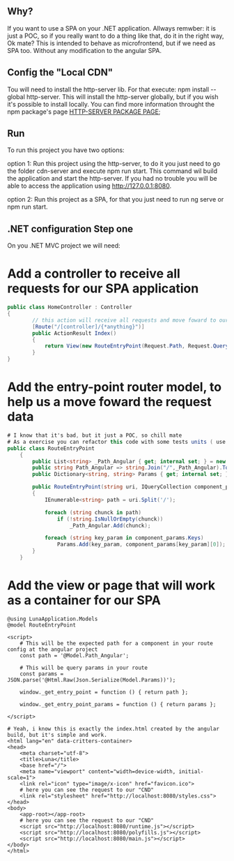 ## Why?

If you want to use a SPA on your .NET application. Allways remwber: it is just a POC, so if you really want to do a thing like that, do it in the right way, Ok mate?
This is intended to behave as microfrontend, but if we need as SPA too. Without any modification to the angular SPA.

## Config the "Local CDN"
 Tou will need to install the http-server lib. For that execute: npm install --global http-server. 
 This will install the http-server globally, but if you wish it's possible to install locally. 
 You can find more information throught the npm package's page [HTTP-SERVER PACKAGE PAGE](https://www.npmjs.com/package/http-server);

## Run

To run this project you have two options:

option 1: Run this project using the http-server, to do it you just need to go the folder cdn-server and execute npm run start.
This command wil build the application and start the http-server. If you had no trouble you will be able to access the application
using http://127.0.0.1:8080.

option 2: Run this project as a SPA, for that you just need to run ng serve or npm run start.

## .NET configuration Step one

On you .NET MVC project we will need:

# Add a controller to receive all requests for our SPA application

```c#
public class HomeController : Controller
{
        // this action will receive all requests and move foward to our SPA application 
        [Route("/[controller]/{*anything}")]
        public ActionResult Index()
        {
            return View(new RouteEntryPoint(Request.Path, Request.Query));
        }
}
```

# Add the entry-point router model, to help us a move foward the request data 

```c#
# I know that it's bad, but it just a POC, so chill mate
# As a exercise you can refactor this code with some tests units ( use TDD for your own benefict ). I deeply recomend that.
public class RouteEntryPoint
    {
        public List<string> _Path_Angular { get; internal set; } = new List<string>();
        public string Path_Angular => string.Join("/",_Path_Angular).ToLower();
        public Dictionary<string, string> Params { get; internal set; } = new Dictionary<string, string>();

        public RouteEntryPoint(string uri, IQueryCollection component_params)
        {
            IEnumerable<string> path = uri.Split('/');

            foreach (string chunck in path)
                if (!string.IsNullOrEmpty(chunck))
                    _Path_Angular.Add(chunck);

            foreach (string key_param in component_params.Keys)
                Params.Add(key_param, component_params[key_param][0]);
        }
    }
```

# Add the view or page that will work as a container for our SPA

```cshtml
@using LunaApplication.Models
@model RouteEntryPoint

<script>
    # This will be the expected path for a component in your route config at the angular project
    const path = '@Model.Path_Angular';

    # This will be query params in your route
    const params = JSON.parse('@Html.Raw(Json.Serialize(Model.Params))');

    window._get_entry_point = function () { return path };

    window._get_entry_point_params = function () { return params };

</script>

# Yeah, i know this is exactly the index.html created by the angular build, but it's simple and work.
<html lang="en" data-critters-container>
<head>
    <meta charset="utf-8">
    <title>Luna</title>
    <base href="/">
    <meta name="viewport" content="width=device-width, initial-scale=1">
    <link rel="icon" type="image/x-icon" href="favicon.ico">
    # here you can see the request to our "CND"
    <link rel="stylesheet" href="http://localhost:8080/styles.css">
</head>
<body>
    <app-root></app-root>
    # here you can see the request to our "CND"
    <script src="http://localhost:8080/runtime.js"></script>
    <script src="http://localhost:8080/polyfills.js"></script>
    <script src="http://localhost:8080/main.js"></script>
</body>
</html>

```
